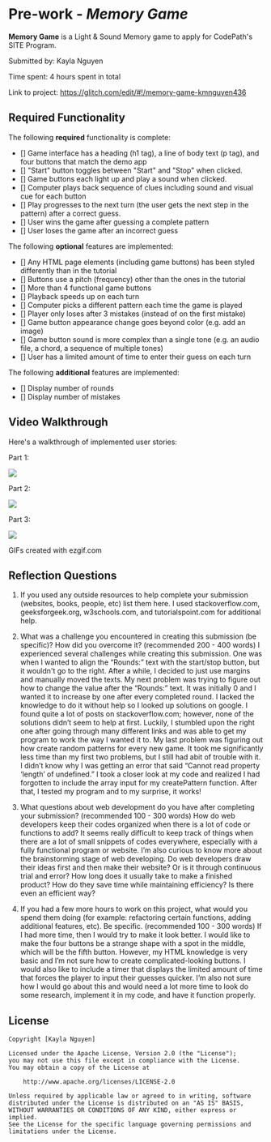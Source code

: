 # Pre-work - *Memory Game*

**Memory Game** is a Light & Sound Memory game to apply for CodePath's SITE Program. 

Submitted by: Kayla Nguyen

Time spent: 4 hours spent in total

Link to project: https://glitch.com/edit/#!/memory-game-kmnguyen436

## Required Functionality

The following **required** functionality is complete:

* [] Game interface has a heading (h1 tag), a line of body text (p tag), and four buttons that match the demo app
* [] "Start" button toggles between "Start" and "Stop" when clicked. 
* [] Game buttons each light up and play a sound when clicked. 
* [] Computer plays back sequence of clues including sound and visual cue for each button
* [] Play progresses to the next turn (the user gets the next step in the pattern) after a correct guess. 
* [] User wins the game after guessing a complete pattern
* [] User loses the game after an incorrect guess

The following **optional** features are implemented:

* [] Any HTML page elements (including game buttons) has been styled differently than in the tutorial
* [] Buttons use a pitch (frequency) other than the ones in the tutorial
* [] More than 4 functional game buttons
* [] Playback speeds up on each turn
* [] Computer picks a different pattern each time the game is played
* [] Player only loses after 3 mistakes (instead of on the first mistake)
* [] Game button appearance change goes beyond color (e.g. add an image)
* [] Game button sound is more complex than a single tone (e.g. an audio file, a chord, a sequence of multiple tones)
* [] User has a limited amount of time to enter their guess on each turn

The following **additional** features are implemented:

- [] Display number of rounds
- [] Display number of mistakes

## Video Walkthrough

Here's a walkthrough of implemented user stories:

Part 1:

![](https://i.imgur.com/deM7hwK.gif)


Part 2:

![](https://i.imgur.com/r4FYIwG.gif)


Part 3:

![](https://i.imgur.com/kYU1G9i.gif)

GIFs created with ezgif.com




## Reflection Questions
1. If you used any outside resources to help complete your submission (websites, books, people, etc) list them here. 
    I used stackoverflow.com, geeksforgeek.org, w3schools.com, and tutorialspoint.com for additional help.

2. What was a challenge you encountered in creating this submission (be specific)? How did you overcome it? (recommended 200 - 400 words) 
    I experienced several challenges while creating this submission. One was when I wanted to align the “Rounds:” 
text with the start/stop button, but it wouldn't go to the right. After a while, I decided to just use margins 
and manually moved the texts. 
    My next problem was trying to figure out how to change the value after the “Rounds:” 
text. It was initially 0 and I wanted it to increase by one after every completed round. I lacked the knowledge to do
it without help so I looked up solutions on google. I found quite a lot of posts on stackoverflow.com; however, none 
of the solutions didn’t seem to help at first. Luckily, I stumbled upon the right one after going through many different 
links and was able to get my program to work the way I wanted it to. 
    My last problem was figuring out how create random patterns for every new game. It took me significantly less time 
than my first two problems, but I still had abit of trouble with it. I didn’t know why I was getting an error that said 
“Cannot read property ‘length’ of undefined.” I took a closer look at my code and realized I had forgotten to include the
array input for my createPattern function. After that, I tested my program and to my surprise, it works!

3. What questions about web development do you have after completing your submission? (recommended 100 - 300 words) 
    How do web developers keep their codes organized when there is a lot of code or functions to add? It seems really 
difficult to keep track of things when there are a lot of small snippets of codes everywhere, especially with a 
fully functional program or website.  I’m also curious to know more about the brainstorming stage of web developing. 
Do web developers draw their ideas first and then make their website? Or is it through continuous trial and error? 
How long does it usually take to make a finished product? How do they save time while maintaining efficiency? 
Is there even an efficient way? 

4. If you had a few more hours to work on this project, what would you spend them doing (for example: refactoring certain functions, adding additional features, etc). Be specific. (recommended 100 - 300 words) 
    If I had more time, then I would try to make it look better. I would like to make the four buttons be a strange 
shape with a spot in the middle, which will be the fifth button. However, my HTML knowledge is very basic and 
I’m not sure how to create complicated-looking buttons.
    I would also like to include a timer that displays the limited amount of time that forces the player to input 
their guesses quicker. I’m also not sure how I would go about this and would need a lot more time to look do 
some research, implement it in my code, and have it function properly. 



## License

    Copyright [Kayla Nguyen]

    Licensed under the Apache License, Version 2.0 (the "License");
    you may not use this file except in compliance with the License.
    You may obtain a copy of the License at

        http://www.apache.org/licenses/LICENSE-2.0

    Unless required by applicable law or agreed to in writing, software
    distributed under the License is distributed on an "AS IS" BASIS,
    WITHOUT WARRANTIES OR CONDITIONS OF ANY KIND, either express or implied.
    See the License for the specific language governing permissions and
    limitations under the License.
